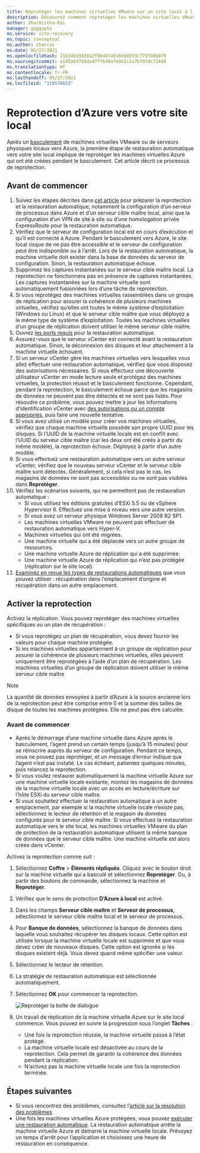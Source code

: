 ```yaml
---
title: Reprotéger les machines virtuelles VMware sur un site local à l’aide d’Azure Site Recovery
description: Découvrez comment reprotéger les machines virtuelles VMware après le basculement vers Azure avec Azure Site Recovery.
author: Sharmistha-Rai
manager: gaggupta
ms.service: site-recovery
ms.topic: conceptual
ms.author: sharrai
ms.date: 05/27/2021
ms.openlocfilehash: 21b34b33438a2f8b46fa618eb85fdc779fb8b870
ms.sourcegitcommit: e1d5abd7b8ded7ff649a7e9a2c1a7b70fdc72440
ms.translationtype: HT
ms.contentlocale: fr-FR
ms.lasthandoff: 05/27/2021
ms.locfileid: "110576653"
---
```

# <a name="reprotect-from-azure-to-on-premises"></a>Reprotection d’Azure vers votre site local

Après un [basculement](site-recovery-failover.md) de machines virtuelles VMware ou de serveurs physiques locaux vers Azure, la première étape de restauration automatique vers votre site local implique de reprotéger les machines virtuelles Azure qui ont été créées pendant le basculement. Cet article décrit ce processus de reprotection. 

## <a name="before-you-begin"></a>Avant de commencer

1. Suivez les étapes décrites dans [cet article](vmware-azure-prepare-failback.md) pour préparer la reprotection et la restauration automatique, notamment la configuration d’un serveur de processus dans Azure et d’un serveur cible maître local, ainsi que la configuration d’un VPN de site à site ou d’une homologation privée ExpressRoute pour la restauration automatique.
2. Vérifiez que le serveur de configuration local est en cours d’exécution et qu’il est connecté à Azure. Pendant le basculement vers Azure, le site local risque de ne pas être accessible et le serveur de configuration peut être indisponible ou à l’arrêt. Lors de la restauration automatique, la machine virtuelle doit exister dans la base de données du serveur de configuration. Sinon, la restauration automatique échoue.
3. Supprimez les captures instantanées sur le serveur cible maître local. La reprotection ne fonctionnera pas en présence de captures instantanées.  Les captures instantanées sur la machine virtuelle sont automatiquement fusionnées lors d’une tâche de reprotection.
4. Si vous reprotégez des machines virtuelles rassemblées dans un groupe de réplication pour assurer la cohérence de plusieurs machines virtuelles, vérifiez qu’elles ont toutes le même système d’exploitation (Windows ou Linux) et que le serveur cible maître que vous déployez a le même type de système d’exploitation. Toutes les machines virtuelles d’un groupe de réplication doivent utiliser le même serveur cible maître.
5. Ouvrez [les ports requis](vmware-azure-prepare-failback.md#ports-for-reprotectionfailback) pour la restauration automatique.
6. Assurez-vous que le serveur vCenter est connecté avant la restauration automatique. Sinon, la déconnexion des disques et leur attachement à la machine virtuelle échouent.
7. Si un serveur vCenter gère les machines virtuelles vers lesquelles vous allez effectuer une restauration automatique, vérifiez que vous disposez des autorisations nécessaires. Si vous effectuez une découverte utilisateur vCenter en mode lecture seule et protégez des machines virtuelles, la protection réussit et le basculement fonctionne. Cependant, pendant la reprotection, le basculement échoue parce que les magasins de données ne peuvent pas être détectés et ne sont pas listés. Pour résoudre ce problème, vous pouvez mettre à jour les informations d’identification vCenter avec [des autorisations ou un compte appropriés](vmware-azure-tutorial-prepare-on-premises.md#prepare-an-account-for-automatic-discovery), puis faire une nouvelle tentative. 
8. Si vous avez utilisé un modèle pour créer vos machines virtuelles, vérifiez que chaque machine virtuelle possède son propre UUID pour les disques. Si l’UUID de la machine virtuelle locale est en conflit avec l’UUID du serveur cible maître (car les deux ont été créés à partir du même modèle), la reprotection échoue. Déployez à partir d’un autre modèle.
9. Si vous effectuez une restauration automatique vers un autre serveur vCenter, vérifiez que le nouveau serveur vCenter et le serveur cible maître sont détectés. Généralement, si cela n’est pas le cas, les magasins de données ne sont pas accessibles ou ne sont pas visibles dans **Reprotéger**.
10. Vérifiez les scénarios suivants, qui ne permettent pas de restauration automatique :
    - Si vous utilisez les éditions gratuites d’ESXi 5.5 ou de vSphere Hypervisor 6. Effectuez une mise à niveau vers une autre version.
    - Si vous avez un serveur physique Windows Server 2008 R2 SP1.
    - Les machines virtuelles VMware ne peuvent pas effectuer de restauration automatique vers Hyper-V.
    - Machines virtuelles qui ont été migrées.
    - Une machine virtuelle qui a été déplacée vers un autre groupe de ressources.
    - Une machine virtuelle Azure de réplication qui a été supprimée.
    - Une machine virtuelle Azure de réplication qui n’est pas protégée (réplication sur le site local).
10. [Examinez en revue les types de restaurations automatiques](concepts-types-of-failback.md) que vous pouvez utiliser : récupération dans l’emplacement d’origine et récupération dans un autre emplacement.


## <a name="enable-reprotection"></a>Activer la reprotection

Activez la réplication. Vous pouvez reprotéger des machines virtuelles spécifiques ou un plan de récupération :

- Si vous reprotégez un plan de récupération, vous devez fournir les valeurs pour chaque machine protégée.
- Si les machines virtuelles appartiennent à un groupe de réplication pour assurer la cohérence de plusieurs machines virtuelles, elles peuvent uniquement être reprotégées à l’aide d’un plan de récupération. Les machines virtuelles d’un groupe de réplication doivent utiliser le même serveur cible maître

>[!NOTE]
>La quantité de données envoyées à partir d’Azure à la source ancienne lors de la reprotection peut être comprise entre 0 et la somme des tailles de disque de toutes les machines protégées. Elle ne peut pas être calculée.

### <a name="before-you-start"></a>Avant de commencer

- Après le démarrage d’une machine virtuelle dans Azure après le basculement, l’agent prend un certain temps (jusqu’à 15 minutes) pour se réinscrire auprès du serveur de configuration. Pendant ce temps, vous ne pouvez pas reprotéger, et un message d’erreur indique que l’agent n’est pas installé. Le cas échéant, patientez quelques minutes, puis relancez la reprotection.
- Si vous voulez restaurer automatiquement la machine virtuelle Azure sur une machine virtuelle locale existante, montez les magasins de données de la machine virtuelle locale avec un accès en lecture/écriture sur l’hôte ESXi du serveur cible maître.
- Si vous souhaitez effectuer la restauration automatique à un autre emplacement, par exemple si la machine virtuelle locale n’existe pas, sélectionnez le lecteur de rétention et le magasin de données configurés pour le serveur cible maître. Si vous effectuez la restauration automatique vers le site local, les machines virtuelles VMware du plan de protection de la restauration automatique utilisent la même banque de données que le serveur cible maître. Une machine virtuelle est alors créée dans vCenter.

Activez la reprotection comme suit :

1. Sélectionnez **Coffre** > **Éléments répliqués**. Cliquez avec le bouton droit sur la machine virtuelle qui a basculé et sélectionnez **Reprotéger**. Ou, à partir des boutons de commande, sélectionnez la machine et **Reprotéger**.
2. Vérifiez que le sens de protection **D’Azure à local** est activé.
3. Dans les champs **Serveur cible maître** et **Serveur de processus**, sélectionnez le serveur cible maître local et le serveur de processus.  
4. Pour **Banque de données**, sélectionnez la banque de données dans laquelle vous souhaitez récupérer les disques locaux. Cette option est utilisée lorsque la machine virtuelle locale est supprimée et que vous devez créer de nouveaux disques. Cette option est ignorée si les disques existent déjà. Vous devez quand même spécifier une valeur.
5. Sélectionnez le lecteur de rétention.
6. La stratégie de restauration automatique est sélectionnée automatiquement.
7. Sélectionnez **OK** pour commencer la reprotection.

    ![Reprotéger la boîte de dialogue](./media/vmware-azure-reprotect/reprotectinputs.png)
    
8. Un travail de réplication de la machine virtuelle Azure sur le site local commence. Vous pouvez en suivre la progression sous l’onglet **Tâches** .
    - Une fois la reprotection réussie, la machine virtuelle passe à l’état protégé.
    - La machine virtuelle locale est désactivée au cours de la reprotection. Cela permet de garantir la cohérence des données pendant la réplication.
    - N’activez pas la machine virtuelle locale une fois la reprotection terminée.
   

## <a name="next-steps"></a>Étapes suivantes

- Si vous rencontrez des problèmes, consultez l’[article sur la résolution des problèmes](vmware-azure-troubleshoot-failback-reprotect.md).
- Une fois les machines virtuelles Azure protégées, vous pouvez [exécuter une restauration automatique](vmware-azure-failback.md). La restauration automatique arrête la machine virtuelle Azure et démarre la machine virtuelle locale. Prévoyez un temps d’arrêt pour l’application et choisissez une heure de restauration en conséquence.


